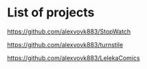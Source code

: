 # List of projects

https://github.com/alexvovk883/StopWatch

https://github.com/alexvovk883/turnstile

https://github.com/alexvovk883/LelekaComics
